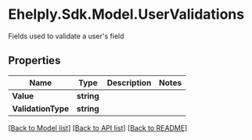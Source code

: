 # Ehelply.Sdk.Model.UserValidations
Fields used to validate a user's field

## Properties

Name | Type | Description | Notes
------------ | ------------- | ------------- | -------------
**Value** | **string** |  | 
**ValidationType** | **string** |  | 

[[Back to Model list]](../README.md#documentation-for-models) [[Back to API list]](../README.md#documentation-for-api-endpoints) [[Back to README]](../README.md)

